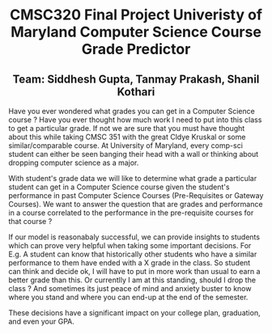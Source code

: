 <h1 align="center"> 
  CMSC320 Final Project 
  Univeristy of Maryland Computer Science Course Grade Predictor 
</h1>
<h2 align="center"> Team: Siddhesh Gupta, Tanmay Prakash, Shanil Kothari </h1>

<p> 
Have you ever wondered what grades you can get in a Computer Science course ? Have you ever thought how much work I need to put into this class to get a particular grade. If not we are sure that you must have thought about this while taking CMSC 351 with the great Cldye Kruskal or some similar/comparable course. At University of Maryland, every comp-sci student can either be seen banging their head with a wall or thinking about dropping computer science as a major.

  With student's grade data we will like to determine what grade a particular student can get in a Computer Science course given the student's performance in past Computer Science Courses (Pre-Requisites or Gateway Courses). We want to answer the question that are grades and performance in a course correlated to the performance in the pre-requisite courses for that course ? 
  
  If our model is reasonabaly successful, we can provide insights to students which can prove very helpful when taking some important decisions. For E.g. A student can know that historically other students who have a similar performance to them have ended with a X grade in the class. So student can think and decide ok, I will have to put in more work than usual to earn a better grade than this. Or currentlly I am at this standing, should I drop the class ? And sometimes its just peace of mind and anxiety buster to know where you stand and where you can end-up at the end of the semester.
  
  These decisions have a significant impact on your college plan, graduation, and even your GPA. 
</p>
